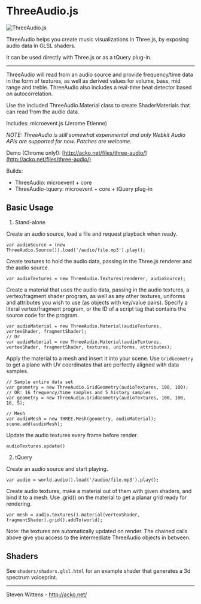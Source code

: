 ThreeAudio.js
==========

![ThreeAudio.js](https://raw.github.com/unconed/ThreeAudio.js/master/misc/ThreeAudio.png)


ThreeAudio helps you create music visualizations in Three.js, by exposing audio data in GLSL shaders.

It can be used directly with Three.js or as a tQuery plug-in.

* * *

ThreeAudio will read from an audio source and provide frequency/time data in the form of textures, as well as derived values for volume, bass, mid range and treble. ThreeAudio also includes a real-time beat detector based on autocorrelation.

Use the included ThreeAudio.Material class to create ShaderMaterials that can read from the audio data.

Includes: microevent.js (Jerome Etienne)

*NOTE: ThreeAudio is still somewhat experimental and only Webkit Audio APIs are supported for now. Patches are welcome.*

Demo (Chrome only!): [http://acko.net/files/three-audio/](http://acko.net/files/three-audio/)

Builds:

 * ThreeAudio: microevent + core
 * ThreeAudio-tquery: microevent + core + tQuery plug-in

Basic Usage
-----

1) Stand-alone

Create an audio source, load a file and request playback when ready.

```
var audioSource = (new ThreeAudio.Source()).load('/audio/file.mp3').play();
```

Create textures to hold the audio data, passing in the Three.js renderer and the audio source.

```
var audioTextures = new ThreeAudio.Textures(renderer, audioSource);
```  

Create a material that uses the audio data, passing in the audio textures, a vertex/fragment shader program, as well as any other textures, uniforms and attributes you wish to use (as objects with key/value pairs). Specify a literal vertex/fragment program, or the ID of a script tag that contains the source code for the program.

```
var audioMaterial = new ThreeAudio.Material(audioTextures, vertexShader, fragmentShader);
// Or
var audioMaterial = new ThreeAudio.Material(audioTextures, vertexShader, fragmentShader, textures, uniforms, attributes);
```

Apply the material to a mesh and insert it into your scene. Use `GridGeometry` to get a plane with UV coordinates that are perfectly aligned with data samples.

```
// Sample entire data set
var geometry = new ThreeAudio.GridGeometry(audioTextures, 100, 100);
// OR: 16 frequency/time samples and 5 history samples
var geometry = new ThreeAudio.GridGeometry(audioTextures, 100, 100, 16, 5);

// Mesh
var audioMesh = new THREE.Mesh(geometry, audioMaterial);
scene.add(audioMesh);
```

Update the audio textures every frame before render.

```
audioTextures.update()
```

2) tQuery

Create an audio source and start playing.

```
var audio = world.audio().load('/audio/file.mp3').play();
```

Create audio textures, make a material out of them with given shaders, and bind it to a mesh. Use .grid() on the material to get a planar grid ready for rendering.

```
var mesh = audio.textures().material(vertexShader, fragmentShader).grid().addTo(world);
```

Note: the textures are automatically updated on render. The chained calls above give you access to the intermediate ThreeAudio objects in between.

Shaders
-------

See `shaders/shaders.glsl.html` for an example shader that generates a 3d spectrum voiceprint.


* * *

Steven Wittens - http://acko.net/
